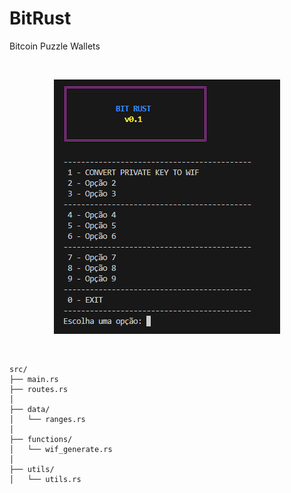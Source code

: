 # BitRust
Bitcoin Puzzle Wallets

<br/>

<p align="center">
  <img src="screenshot.png" alt="bithunter"/>
</p>

<br/>

```
src/
├── main.rs               
├── routes.rs              
│
├── data/                  
│   └── ranges.rs           
│
├── functions/             
│   └── wif_generate.rs
│
├── utils/
│   └── utils.rs
```